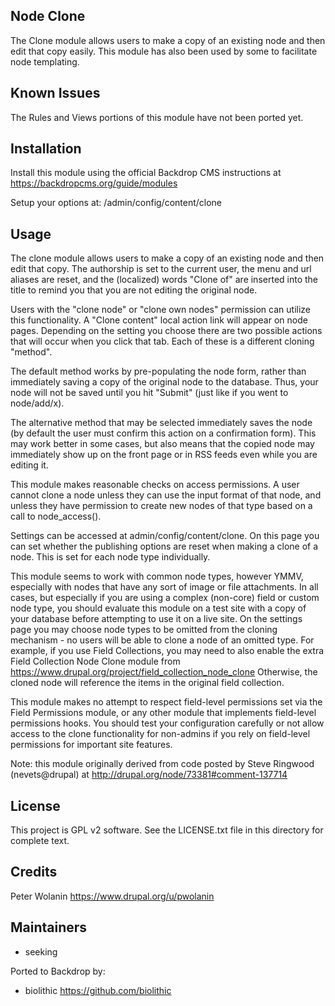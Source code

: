 Node Clone
---------------------

The Clone module allows users to make a copy of an existing node and then edit
that copy easily.  This module has also been used by some to facilitate node templating.

Known Issues
------------

The Rules and Views portions of this module have not been ported yet.

Installation
------------

Install this module using the official Backdrop CMS instructions at https://backdropcms.org/guide/modules

Setup your options at: /admin/config/content/clone

Usage
-----

The clone module allows users to make a copy of an existing node and then edit
that copy. The authorship is set to the current user, the menu and url aliases
are reset, and the (localized) words "Clone of" are inserted into the title to
remind you that you are not editing the original node.

Users with the "clone node" or "clone own nodes" permission can utilize this
functionality. A "Clone content" local action link will appear on node pages.
Depending on the setting you choose there are two possible actions that will
occur when you click that tab. Each of these is a different cloning "method".

The default method works by pre-populating the node form, rather than immediately
saving a copy of the original node to the database.  Thus, your node will not
be saved until you hit "Submit" (just like if you went to node/add/x).

The alternative method that may be selected immediately saves the node (by
default the user must confirm this action on a confirmation form). This may
work better in some cases, but also means that the copied node may immediately
show up on the front page or in RSS feeds even while you are editing it.

This module makes reasonable checks on access permissions.  A user cannot clone
a node unless they can use the input format of that node, and unless they have
permission to create new nodes of that type based on a call to node_access().

Settings can be accessed at admin/config/content/clone.  On this page you can
set whether the publishing options are reset when making a clone of a node.
This is set for each node type individually.

This module seems to work with common node types, however YMMV, especially with
nodes that have any sort of image or file  attachments.  In all cases, but
especially if you are using a complex (non-core) field or custom node type,
you should evaluate this module on a test site with a copy of your database
before attempting to use it on a live site. On the settings page you may choose
node types to be omitted from the cloning mechanism - no users will be able
to clone a node of an omitted type. For example, if you use Field Collections,
you may need to also enable the extra Field Collection Node Clone module from
https://www.drupal.org/project/field_collection_node_clone Otherwise, the cloned
node will reference the items in the original field collection.

This module makes no attempt to respect field-level permissions set via
the Field Permissions module, or any other module that implements
field-level permissions hooks. You should test your configuration
carefully or not allow access to the clone functionality for non-admins if
you rely on field-level permissions for important site features.

Note: this module originally derived from code posted by Steve Ringwood
(nevets@drupal) at http://drupal.org/node/73381#comment-137714

License
-------

This project is GPL v2 software. See the LICENSE.txt file in this directory for complete text.

Credits
-------

Peter Wolanin <https://www.drupal.org/u/pwolanin>

Maintainers
-----------

- seeking

Ported to Backdrop by:

- biolithic <https://github.com/biolithic>
